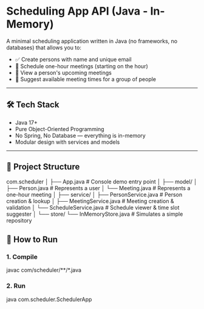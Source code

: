# Scheduling App API (Java - In-Memory)

A minimal scheduling application written in Java (no frameworks, no databases) that allows you to:

- ✅ Create persons with name and unique email
- 📅 Schedule one-hour meetings (starting on the hour)
- 🔎 View a person's upcoming meetings
- 🔄 Suggest available meeting times for a group of people

---

## 🛠️ Tech Stack

- Java 17+
- Pure Object-Oriented Programming
- No Spring, No Database — everything is in-memory
- Modular design with services and models

---

## 🧩 Project Structure

com.scheduler
│
├── App.java # Console demo entry point
│
├── model/
│ ├── Person.java # Represents a user
│ └── Meeting.java # Represents a one-hour meeting
│
├── service/
│ ├── PersonService.java # Person creation & lookup
│ ├── MeetingService.java # Meeting creation & validation
│ └── ScheduleService.java # Schedule viewer & time slot suggester
│
└── store/
└── InMemoryStore.java # Simulates a simple repository


## 🚀 How to Run

### 1. Compile

javac com/scheduler/**/*.java

### 2. Run

java com.scheduler.SchedulerApp


